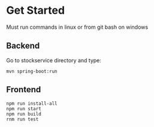 # Get Started
Must run commands in linux or from git bash on windows

## Backend
Go to stockservice directory and type:
```
mvn spring-boot:run
```
## Frontend
```
npm run install-all
npm run start
npm run build
rnm run test
```





